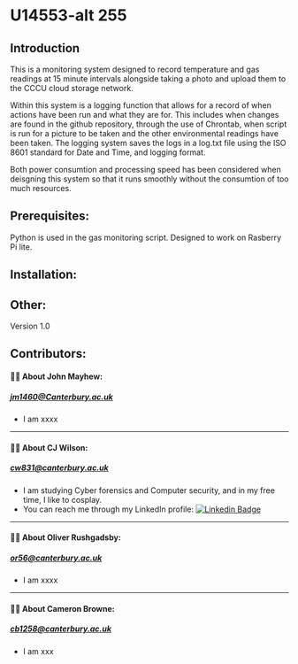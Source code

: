 
# **U14553-alt 255**

## Introduction
This is a monitoring system designed to record temperature and gas readings at 15 minute intervals alongside taking a photo and upload them to the CCCU cloud storage network. 

Within this system is a logging function that allows for a record of when actions have been run and what they are for. This includes when changes are found in the github repository, through the use of Chrontab, when script is run for a picture to be taken and the other environmental readings have been taken. The logging system saves the logs in a log.txt file using the ISO 8601 standard for Date and Time, and logging format.

Both power consumtion and processing speed has been considered when deisgning this system so that it runs smoothly without the consumtion of too much resources.

## Prerequisites:
Python is used in the gas monitoring script.
Designed to work on Rasberry Pi lite.


## Installation: 

## Other:
Version 1.0

## **Contributors:**

#### :man_technologist: About John Mayhew:
##### [jm1460@Canterbury.ac.uk](jm1460@Canterbury.ac.uk)
- I am xxxx

---

#### :woman_technologist: About CJ Wilson:
##### [cw831@canterbury.ac.uk](c.wilson831@canterbury.ac.uk)
-	I am studying Cyber forensics and Computer security, and in my free time, I like to cosplay.
-	You can reach me through my LinkedIn profile: [![Linkedin Badge](https://img.shields.io/badge/-CJ-blue?style=flat&logo=Linkedin&logoColor=white)](https://www.linkedin.com/in/claricejessicawilson/)

---

#### :man_technologist: About Oliver Rushgadsby:
##### [or56@canterbury.ac.uk](or56@canterbury.ac.uk)
- I am xxxx

---


#### :woman_technologist: About Cameron Browne:
##### [cb1258@canterbury.ac.uk](cb1258@canterbury.ac.uk)
- I am xxx

